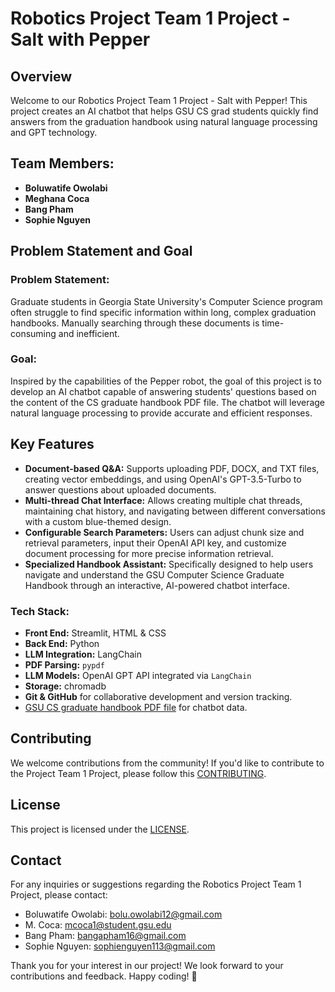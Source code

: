 # Robotics Project Team 1 Project - Salt with Pepper

## Overview

Welcome to our Robotics Project Team 1 Project - Salt with Pepper! This project creates an AI chatbot that helps GSU CS grad students quickly find answers from the graduation handbook using natural language processing and GPT technology.

## Team Members:

- **Boluwatife Owolabi**
- **Meghana Coca**
- **Bang Pham**
- **Sophie Nguyen**

## Problem Statement and Goal

### Problem Statement:

Graduate students in Georgia State University's Computer Science program often struggle to find specific information within long, complex graduation handbooks. Manually searching through these documents is time-consuming and inefficient.

### Goal:

Inspired by the capabilities of the Pepper robot, the goal of this project is to develop an AI chatbot capable of answering students' questions based on the content of the CS graduate handbook PDF file. The chatbot will leverage natural language processing to provide accurate and efficient responses.

## Key Features

- **Document-based Q&A:** Supports uploading PDF, DOCX, and TXT files, creating vector embeddings, and using OpenAI's GPT-3.5-Turbo to answer questions about uploaded documents.
- **Multi-thread Chat Interface:** Allows creating multiple chat threads, maintaining chat history, and navigating between different conversations with a custom blue-themed design.
- **Configurable Search Parameters:** Users can adjust chunk size and retrieval parameters, input their OpenAI API key, and customize document processing for more precise information retrieval.
- **Specialized Handbook Assistant:** Specifically designed to help users navigate and understand the GSU Computer Science Graduate Handbook through an interactive, AI-powered chatbot interface.

### Tech Stack:

- **Front End:** Streamlit, HTML & CSS
- **Back End:** Python
- **LLM Integration:** LangChain
- **PDF Parsing:** `pypdf`
- **LLM Models:** OpenAI GPT API integrated via `LangChain`
- **Storage:** chromadb
- **Git & GitHub** for collaborative development and version tracking.
- [GSU CS graduate handbook PDF file](https://drive.google.com/file/d/1KvNLtqjVvo0lc-GnyTFjyADFKE4Jiglb/view?usp=drive_link) for chatbot data.

## Contributing

We welcome contributions from the community! If you'd like to contribute to the Project Team 1 Project, please follow this [CONTRIBUTING](https://github.com/Robotics-Project-Team-1/Robotics-Project-Team-1/blob/main/CONTRIBUTING.md).

## License

This project is licensed under the [LICENSE](https://github.com/Robotics-Project-Team-1/Robotics-Project-Team-1/blob/main/LICENSE).

## Contact

For any inquiries or suggestions regarding the Robotics Project Team 1 Project, please contact:

- Boluwatife Owolabi: [bolu.owolabi12@gmail.com](mailto:bolu.owolabi12@gmail.com)
- M. Coca: [mcoca1@student.gsu.edu](mailto:mcoca1@student.gsu.edu)
- Bang Pham: [bangapham16@gmail.com](mailto:bangapham16@gmail.com)
- Sophie Nguyen: [sophienguyen113@gmail.com](mailto:sophienguyen113@gmail.com)

Thank you for your interest in our project! We look forward to your contributions and feedback. Happy coding! 🚀
